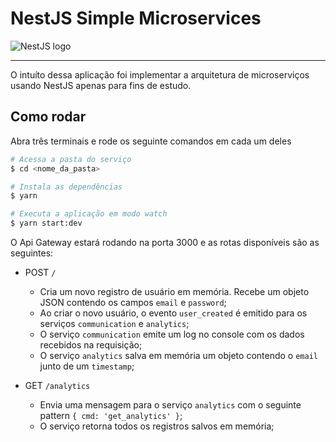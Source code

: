 # NestJS Simple Microservices

![NestJS logo](https://www.vectorlogo.zone/logos/nestjs/nestjs-ar21.png)

---

O intuíto dessa aplicação foi implementar a arquitetura de microserviços usando NestJS apenas para fins de estudo.

## Como rodar

Abra três terminais e rode os seguinte comandos em cada um deles

```bash
# Acessa a pasta do serviço
$ cd <nome_da_pasta>

# Instala as dependências
$ yarn

# Executa a aplicação em modo watch
$ yarn start:dev
```

O Api Gateway estará rodando na porta 3000 e as rotas disponíveis são as seguintes:

- POST `/`

  - Cria um novo registro de usuário em memória. Recebe um objeto JSON contendo os campos `email` e `password`;
  - Ao criar o novo usuário, o evento `user_created` é emitido para os serviços `communication` e `analytics`;
  - O serviço `communication` emite um log no console com os dados recebidos na requisição;
  - O serviço `analytics` salva em memória um objeto contendo o `email` junto de um `timestamp`;

- GET `/analytics`

  - Envia uma mensagem para o serviço `analytics` com o seguinte pattern `{ cmd: 'get_analytics' }`;
  - O serviço retorna todos os registros salvos em memória;
